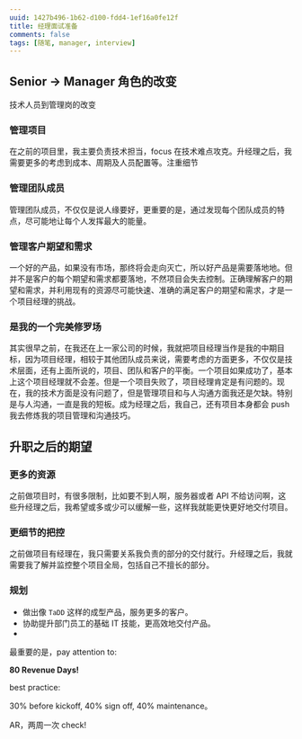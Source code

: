 ```yaml
---
uuid: 1427b496-1b62-d100-fdd4-1ef16a0fe12f
title: 经理面试准备
comments: false
tags: [随笔, manager, interview]
---
```



## Senior -> Manager 角色的改变 

技术人员到管理岗的改变

### 管理项目

在之前的项目里，我主要负责技术担当，focus 在技术难点攻克。升经理之后，我需要更多的考虑到成本、周期及人员配置等。注重细节

### 管理团队成员

管理团队成员，不仅仅是说人缘要好，更重要的是，通过发现每个团队成员的特点，尽可能地让每个人发挥最大的能量。

### 管理客户期望和需求

一个好的产品，如果没有市场，那终将会走向灭亡，所以好产品是需要落地地。但并不是客户的每个期望和需求都要落地，不然项目会失去控制。正确理解客户的期望和需求，并利用现有的资源尽可能快速、准确的满足客户的期望和需求，才是一个项目经理的挑战。

### 是我的一个完美修罗场

其实很早之前，在我还在上一家公司的时候，我就把项目经理当作是我的中期目标，因为项目经理，相较于其他团队成员来说，需要考虑的方面更多，不仅仅是技术层面，还有上面所说的，项目、团队和客户的平衡。一个项目如果成功了，基本上这个项目经理就不会差。但是一个项目失败了，项目经理肯定是有问题的。现在，我的技术方面是没有问题了，但是管理项目和与人沟通方面我还是欠缺。特别是与人沟通，一直是我的短板。成为经理之后，我自己，还有项目本身都会 push 我去修炼我的项目管理和沟通技巧。

## 升职之后的期望

### 更多的资源

之前做项目时，有很多限制，比如要不到人啊，服务器或者 API 不给访问啊，这些升经理之后，我希望或多或少可以缓解一些，这样我就能更快更好地交付项目。

### 更细节的把控

之前做项目有经理在，我只需要关系我负责的部分的交付就行。升经理之后，我就需要我了解并监控整个项目全局，包括自己不擅长的部分。

### 规划

- 做出像 `TaDD` 这样的成型产品，服务更多的客户。
- 协助提升部门员工的基础 IT 技能，更高效地交付产品。
- 

最重要的是，pay attention to: 

**80 Revenue Days!**

best practice:

30% before kickoff, 40% sign off, 40% maintenance。

AR，两周一次 check!
